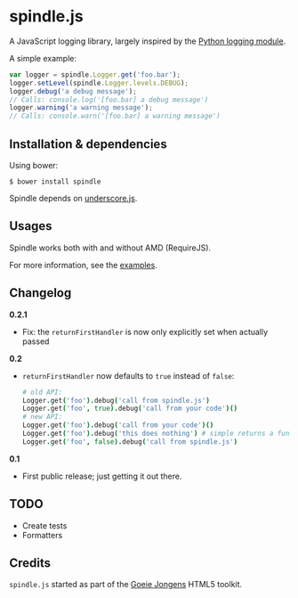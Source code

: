 spindle.js
==========

A JavaScript logging library, largely inspired by the [Python logging module](http://docs.python.org/2/library/logging.html).

A simple example:

```javascript
var logger = spindle.Logger.get('foo.bar');
logger.setLevel(spindle.Logger.levels.DEBUG);
logger.debug('a debug message');
// Calls: console.log('[foo.bar] a debug message')
logger.warning('a warning message');
// Calls: console.warn('[foo.bar] a warning message')
```


Installation & dependencies
---------------------------
Using bower:

    $ bower install spindle


Spindle depends on [underscore.js](http://underscorejs.org).

Usages
------
Spindle works both with and without AMD (RequireJS).

For more information, see the [examples](example).


Changelog
---------

**0.2.1**

* Fix: the `returnFirstHandler` is now only explicitly set when actually passed

**0.2**

* `returnFirstHandler` now defaults to `true` instead of `false`:

    ```coffee
    # old API:
    Logger.get('foo').debug('call from spindle.js')
    Logger.get('foo', true).debug('call from your code')()
    # new API:
    Logger.get('foo').debug('call from your code')()
    Logger.get('foo').debug('this does nothing') # simple returns a function to be called
    Logger.get('foo', false).debug('call from spindle.js')
    ```


**0.1**

* First public release; just getting it out there.


TODO
----
* Create tests
* Formatters


Credits
-------

`spindle.js` started as part of the [Goeie Jongens](http://goeiejongens.nl/) HTML5 toolkit.
